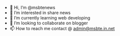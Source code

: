 - 👋 Hi, I’m @msbtenews
- 👀 I’m interested in share news
- 🌱 I’m currently learning web developing
- 💞️ I’m looking to collaborate on blogger
- 📫 How to reach me contact @ admin@msbte.in.net

<!---
msbtenews/msbtenews is a ✨ special ✨ repository because its `README.md` (this file) appears on your GitHub profile.
You can click the Preview link to take a look at your changes.
--->
